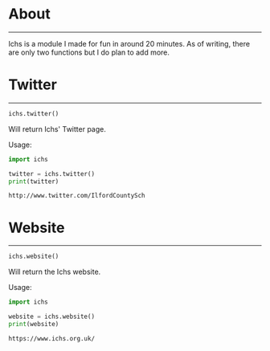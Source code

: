 # About
---

Ichs is a module I made for fun in around 20 minutes. As of writing, there are only two functions but I do plan to add more.

# Twitter
---
```py
ichs.twitter()
```
Will return Ichs' Twitter page.

Usage:
```py
import ichs

twitter = ichs.twitter()
print(twitter)
```
```
http://www.twitter.com/IlfordCountySch
```
# Website
---
```py
ichs.website()
```
Will return the Ichs website.

Usage:
```py
import ichs

website = ichs.website()
print(website)
```
```
https://www.ichs.org.uk/
```
